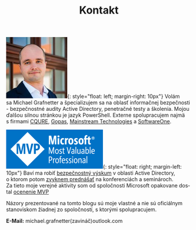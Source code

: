 ﻿---
title: Kontakt
lang: sk
ref: about
permalink: /sk/kontakt/
image: /assets/images/profile_picture.jpg
fa_class: fas fa-user
---

![Michael Grafnetter Profile Picture](/assets/images/profile_picture.jpg){: style="float: left; margin-right: 10px"} Volám sa Michael Grafnetter a&nbsp;špecializujem sa&nbsp;na&nbsp;oblasť informačnej bezpečnosti - bezpečnostné audity Active Directory, penetračné testy a&nbsp;školenia. Mojou ďalšou silnou stránkou je jazyk PowerShell.
Externe spolupracujem najmä s&nbsp;firmami [CQURE](https://cqure.pl/), [Gopas](https://www.gopas.cz/), [Mainstream Technologies](https://www.mainstream.cz/) a&nbsp;[SoftwareOne](https://www.softwareone.com/cs-cz/).

![Microsoft MVP Logo](/assets/images/microsoft_mvp.png){: style="float: right; margin-left: 10px"} Baví ma robiť [bezpečnostný výskum](/sk/projects.md) v&nbsp;oblasti Active Directory, o&nbsp;ktorom potom [zvyknem prednášať](/sk/videos.md) na&nbsp;konferenciách a&nbsp;seminároch. Za&nbsp;tieto moje verejné aktivity som od&nbsp;spoločnosti Microsoft opakovane dostal [ocenenie MVP](https://mvp.microsoft.com/en-us/PublicProfile/5001919?fullName=Michael%20Grafnetter)

Názory prezentované na&nbsp;tomto blogu sú moje vlastné a&nbsp;nie sú oficiálnym stanoviskom žiadnej zo spoločností, s&nbsp;ktorými spolupracujem.

**E-Mail:** michael.grafnetter(zavináč)outlook.com

